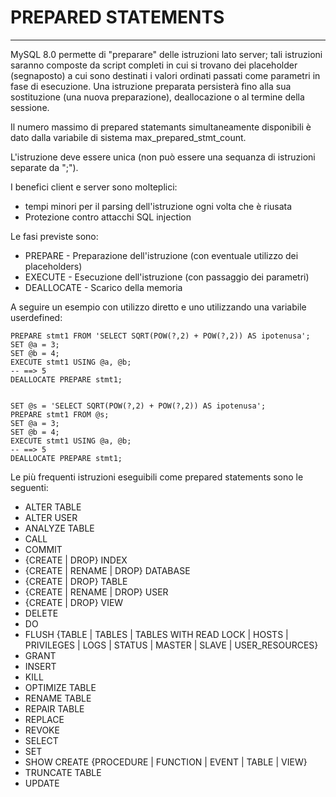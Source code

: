# PREPARED STATEMENTS
-----------------------------

MySQL 8.0 permette di "preparare" delle istruzioni lato server; tali istruzioni saranno composte da script completi in cui si trovano dei placeholder (segnaposto) a cui sono destinati i valori ordinati passati come parametri in fase di esecuzione.
Una istruzione preparata persisterà fino alla sua sostituzione (una nuova preparazione), deallocazione o al termine della sessione.

Il numero massimo di prepared statemants simultaneamente disponibili è dato dalla variabile di sistema  max_prepared_stmt_count.

L'istruzione deve essere unica (non può essere una sequanza di istruzioni separate da ";").

I benefici client e server sono molteplici:

- tempi minori per il parsing dell'istruzione ogni volta che è riusata
- Protezione contro attacchi SQL injection

Le fasi previste sono:

- PREPARE - Preparazione dell'istruzione (con eventuale utilizzo dei placeholders)
- EXECUTE - Esecuzione dell'istruzione (con passaggio dei parametri)
- DEALLOCATE - Scarico della memoria

A seguire un esempio con utilizzo diretto e uno utilizzando una variabile userdefined:

    PREPARE stmt1 FROM 'SELECT SQRT(POW(?,2) + POW(?,2)) AS ipotenusa';
    SET @a = 3;
    SET @b = 4;
    EXECUTE stmt1 USING @a, @b;
    -- ==> 5
    DEALLOCATE PREPARE stmt1;


    SET @s = 'SELECT SQRT(POW(?,2) + POW(?,2)) AS ipotenusa';
    PREPARE stmt1 FROM @s;
    SET @a = 3;
    SET @b = 4;
    EXECUTE stmt1 USING @a, @b;
    -- ==> 5
    DEALLOCATE PREPARE stmt1;

Le più frequenti istruzioni eseguibili come prepared statements sono le seguenti:
- ALTER TABLE
- ALTER USER
- ANALYZE TABLE
- CALL
- COMMIT
- {CREATE | DROP} INDEX
- {CREATE | RENAME | DROP} DATABASE
- {CREATE | DROP} TABLE
- {CREATE | RENAME | DROP} USER
- {CREATE | DROP} VIEW
- DELETE
- DO
- FLUSH {TABLE | TABLES | TABLES WITH READ LOCK | HOSTS | PRIVILEGES | LOGS | STATUS | MASTER | SLAVE | USER_RESOURCES}
- GRANT
- INSERT
- KILL
- OPTIMIZE TABLE
- RENAME TABLE
- REPAIR TABLE
- REPLACE
- REVOKE
- SELECT
- SET
- SHOW CREATE {PROCEDURE | FUNCTION | EVENT | TABLE | VIEW}
- TRUNCATE TABLE
- UPDATE



